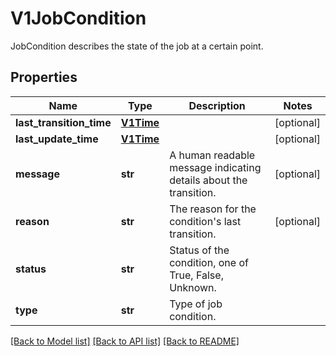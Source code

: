 # V1JobCondition

JobCondition describes the state of the job at a certain point.

## Properties
Name | Type | Description | Notes
------------ | ------------- | ------------- | -------------
**last_transition_time** | [**V1Time**](V1Time.md) |  | [optional] 
**last_update_time** | [**V1Time**](V1Time.md) |  | [optional] 
**message** | **str** | A human readable message indicating details about the transition. | [optional] 
**reason** | **str** | The reason for the condition&#39;s last transition. | [optional] 
**status** | **str** | Status of the condition, one of True, False, Unknown. | 
**type** | **str** | Type of job condition. | 

[[Back to Model list]](../README.md#documentation-for-models) [[Back to API list]](../README.md#documentation-for-api-endpoints) [[Back to README]](../README.md)


